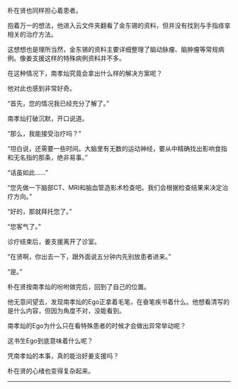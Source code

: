 朴在贤也同样担心着患者。

抱着万一的想法，他进入云文件夹翻看了金东锡的资料，但并没有找到与手指痉挛相关的治疗方法。

这想想也是理所当然，金东锡的资料主要详细整理了脑动脉瘤、脑肿瘤等常规病例。像姜支援这样的特殊病例资料并不多。

在这种情况下，南孝灿究竟会拿出什么样的解决方案呢？

他对此也感到非常好奇。

“首先，您的情况我已经充分了解了。”

南孝灿打破沉默，开口说道。

“那么，我能接受治疗吗？”

“坦白说，还需要一些时间。大脑里有无数的运动神经，要从中精确找出影响食指和无名指的那条，绝非易事。”

“话虽如此……”

“您先做一下脑部CT、MRI和脑血管造影术检查吧。我们会根据检查结果来决定治疗方向。”

“好的，那就拜托您了。”

“您客气了。”

诊疗结束后，姜支援离开了诊室。

“在贤啊，你出去一下，跟外面说五分钟内先别放患者进来。”

“是。”

朴在贤按南孝灿的吩咐做完后，回到了自己的位置。

他无意间望去，发现南孝灿的Ego正拿着毛笔，在奋笔疾书着什么。他想看清写的是什么内容，但因为角度不对，没能看到。

南孝灿的Ego为什么只在看特殊患者的时候才会做出异常举动呢？

这书生Ego到底意味着什么呢？

凭南孝灿的本事，真的能治好姜支援吗？

朴在贤的心绪也变得复杂起来。

* * *